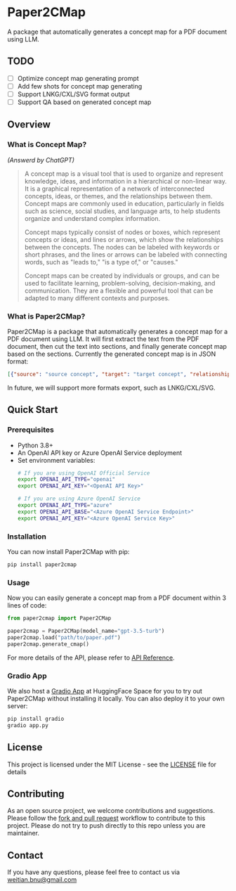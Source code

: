 # Paper2CMap

A package that automatically generates a concept map for a PDF document using LLM.

## TODO
- [ ] Optimize concept map generating prompt
- [ ] Add few shots for concept map generating
- [ ] Support LNKG/CXL/SVG format output
- [ ] Support QA based on generated concept map

## Overview

### What is Concept Map?

*(Answerd by ChatGPT)*
> A concept map is a visual tool that is used to organize and represent knowledge, ideas, and information in a hierarchical or non-linear way. It is a graphical representation of a network of interconnected concepts, ideas, or themes, and the relationships between them. Concept maps are commonly used in education, particularly in fields such as science, social studies, and language arts, to help students organize and understand complex information.
> 
> Concept maps typically consist of nodes or boxes, which represent concepts or ideas, and lines or arrows, which show the relationships between the concepts. The nodes can be labeled with keywords or short phrases, and the lines or arrows can be labeled with connecting words, such as "leads to," "is a type of," or "causes."
> 
> Concept maps can be created by individuals or groups, and can be used to facilitate learning, problem-solving, decision-making, and communication. They are a flexible and powerful tool that can be adapted to many different contexts and purposes.

### What is Paper2CMap?

Paper2CMap is a package that automatically generates a concept map for a PDF document using LLM. It will first extract the text from the PDF document, then cut the text into sections, and finally generate concept map based on the sections. Currently the generated concept map is in JSON format:
```JSON
[{"source": "source concept", "target": "target concept", "relationship": "relationship between source and target"}]
```
In future, we will support more formats export, such as LNKG/CXL/SVG.

## Quick Start

### Prerequisites

- Python 3.8+
- An OpenAI API key or Azure OpenAI Service deployment
- Set environment variables:
    ```bash
    # If you are using OpenAI Official Service
    export OPENAI_API_TYPE="openai"
    export OPENAI_API_KEY="<OpenAI API Key>"

    # If you are using Azure OpenAI Service
    export OPENAI_API_TYPE="azure"
    export OPENAI_API_BASE="<Azure OpenAI Service Endpoint>"
    export OPENAI_API_KEY="<Azure OpenAI Service Key>"
    ```

### Installation

You can now install Paper2CMap with pip:
```bash
pip install paper2cmap
```

### Usage

Now you can easily generate a concept map from a PDF document within 3 lines of code:
```python
from paper2cmap import Paper2CMap

paper2cmap = Paper2CMap(model_name="gpt-3.5-turb")
paper2cmap.load("path/to/paper.pdf")
paper2cmap.generate_cmap()
```

For more details of the API, please refer to [API Reference](docs/paper2cmap/paper2cmap.md).

### Gradio App

We also host a [Gradio App](https://huggingface.co/spaces/whiskyboy/paper2cmap) at HuggingFace Space for you to try out Paper2CMap without installing it locally. You can also deploy it to your own server:
```bash
pip install gradio
gradio app.py
```

## License

This project is licensed under the MIT License - see the [LICENSE](LICENSE) file for details

## Contributing

As an open source project, we welcome contributions and suggestions. Please follow the [fork and pull request](https://docs.github.com/en/get-started/quickstart/contributing-to-projects) workflow to contribute to this project. Please do not try to push directly to this repo unless you are maintainer.

## Contact

If you have any questions, please feel free to contact us via <weitian.bnu@gmail.com>

